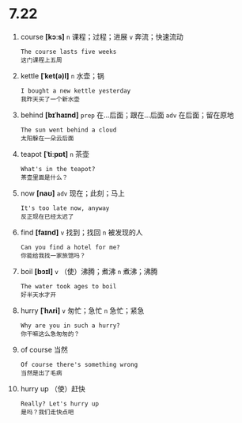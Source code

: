 # 7.22

1. course **[kɔːs]** `n` 课程；过程；进展 `v` 奔流；快速流动

   ```
   The course lasts five weeks
   这门课程上五周
   ```

2. kettle **[ˈket(ə)l]** `n` 水壶；锅

   ```
   I bought a new kettle yesterday
   我昨天买了一个新水壶
   ```

3. behind **[bɪˈhaɪnd]** `prep` 在...后面；跟在...后面 `adv` 在后面；留在原地

   ```
   The sun went behind a cloud
   太阳躲在一朵云后面
   ```

4. teapot **[ˈtiːpɒt]** `n` 茶壶

   ```
   What's in the teapot?
   茶壶里面是什么？
   ```

5. now **[naʊ]** `adv` 现在；此刻；马上

   ```
   It's too late now, anyway
   反正现在已经太迟了
   ```

6. find **[faɪnd]** `v` 找到；找回 `n` 被发现的人

   ```
   Can you find a hotel for me?
   你能给我找一家旅馆吗？
   ```

7. boil **[bɔɪl]** `v` （使）沸腾；煮沸 `n` 煮沸；沸腾

   ```
   The water took ages to boil
   好半天水才开
   ```

8. hurry **[ˈhʌri]** `v` 匆忙；急忙 `n` 急忙；紧急

   ```
   Why are you in such a hurry?
   你干嘛这么急匆匆的？
   ```

9. of course 当然

   ```
   Of course there's something wrong
   当然是出了毛病
   ```

10. hurry up （使）赶快

    ```
    Really? Let's hurry up
    是吗？我们走快点吧
    ```
